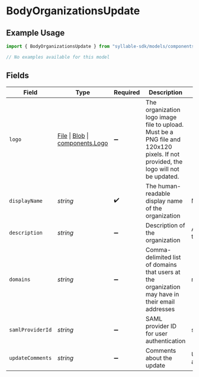 # BodyOrganizationsUpdate

## Example Usage

```typescript
import { BodyOrganizationsUpdate } from "syllable-sdk/models/components";

// No examples available for this model
```

## Fields

| Field                                                                                                                                                                              | Type                                                                                                                                                                               | Required                                                                                                                                                                           | Description                                                                                                                                                                        | Example                                                                                                                                                                            |
| ---------------------------------------------------------------------------------------------------------------------------------------------------------------------------------- | ---------------------------------------------------------------------------------------------------------------------------------------------------------------------------------- | ---------------------------------------------------------------------------------------------------------------------------------------------------------------------------------- | ---------------------------------------------------------------------------------------------------------------------------------------------------------------------------------- | ---------------------------------------------------------------------------------------------------------------------------------------------------------------------------------- |
| `logo`                                                                                                                                                                             | [File](https://developer.mozilla.org/en-US/docs/Web/API/File) \| [Blob](https://developer.mozilla.org/en-US/docs/Web/API/Blob) \| [components.Logo](../../models/components/logo.md) | :heavy_minus_sign:                                                                                                                                                                 | The organization logo image file to upload. Must be a PNG file and 120x120 pixels. If not provided, the logo will not be updated.                                                  |                                                                                                                                                                                    |
| `displayName`                                                                                                                                                                      | *string*                                                                                                                                                                           | :heavy_check_mark:                                                                                                                                                                 | The human-readable display name of the organization                                                                                                                                | My Great Org                                                                                                                                                                       |
| `description`                                                                                                                                                                      | *string*                                                                                                                                                                           | :heavy_minus_sign:                                                                                                                                                                 | Description of the organization                                                                                                                                                    | An organization that does great things with agentic AI                                                                                                                             |
| `domains`                                                                                                                                                                          | *string*                                                                                                                                                                           | :heavy_minus_sign:                                                                                                                                                                 | Comma-delimited list of domains that users at the organization may have in their email addresses                                                                                   | mygreatorg.com,mygreatorg.org                                                                                                                                                      |
| `samlProviderId`                                                                                                                                                                   | *string*                                                                                                                                                                           | :heavy_minus_sign:                                                                                                                                                                 | SAML provider ID for user authentication                                                                                                                                           | saml.syllablesso                                                                                                                                                                   |
| `updateComments`                                                                                                                                                                   | *string*                                                                                                                                                                           | :heavy_minus_sign:                                                                                                                                                                 | Comments about the update                                                                                                                                                          | Updated the organization to add a new domain                                                                                                                                       |